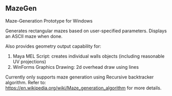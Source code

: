 ## MazeGen
Maze-Generation Prototype for Windows

Generates rectangular mazes based on user-specified parameters.
Displays an ASCII maze when done.

Also provides geometry output capability for:
1) Maya MEL Script: creates individual walls objects (including reasonable UV projections)
2) WinForms Graphics Drawing: 2d overhead draw using lines

Currently only supports maze generation using Recursive backtracker algorithm. 
Refer to: https://en.wikipedia.org/wiki/Maze_generation_algorithm for more details.
